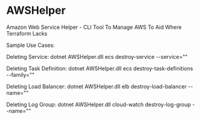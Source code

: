 # AWSHelper
Amazon Web Service Helper - CLI Tool To Manage AWS To Aid Where Terraform Lacks


Sample Use Cases:

Deleting Service:
dotnet AWSHelper.dll ecs destroy-service --service="<some-service-name>"

Deleting Task Definition:
dotnet AWSHelper.dll ecs destroy-task-definitions --family="<task-definition-family>"

Deleting Load Balancer:
dotnet AWSHelper.dll elb destroy-load-balancer --name="<load-balancer-name>"

Deleting Log Group:
dotnet AWSHelper.dll cloud-watch destroy-log-group --name="<log-group-name>"
